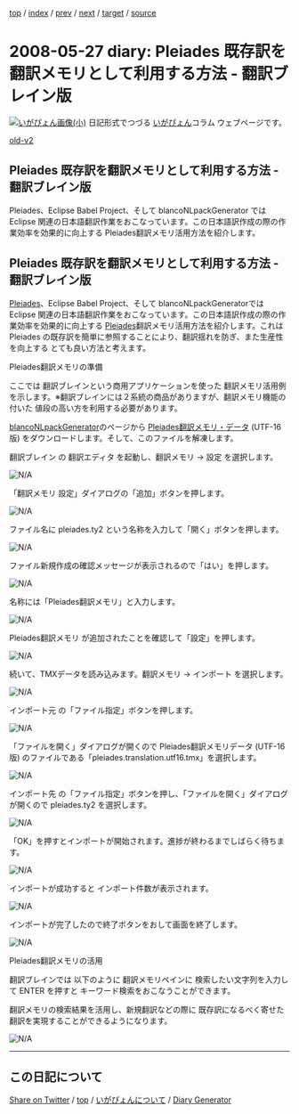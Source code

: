 [top](https://igapyon.github.io/diary/) 
 / [index](https://igapyon.github.io/diary/2008/index.html) 
 / [prev](https://igapyon.github.io/diary/2008/ig080526.html) 
 / [next](https://igapyon.github.io/diary/2008/ig080602.html) 
 / [target](https://igapyon.github.io/diary/2008/ig080527.html) 
 / [source](https://github.com/igapyon/diary/blob/gh-pages/2008/ig080527.html.src.md) 

2008-05-27 diary: Pleiades 既存訳を翻訳メモリとして利用する方法 - 翻訳ブレイン版
=====================================================================================================
[![いがぴょん画像(小)](https://igapyon.github.io/diary/images/iga200306s.jpg "いがぴょん")](https://igapyon.github.io/diary/memo/memoigapyon.html) 日記形式でつづる [いがぴょん](https://igapyon.github.io/diary/memo/memoigapyon.html)コラム ウェブページです。

[old-v2](ig080527-orig.html)

## Pleiades 既存訳を翻訳メモリとして利用する方法 - 翻訳ブレイン版

Pleiades、Eclipse Babel Project、そして blancoNLpackGenerator では Eclipse 関連の日本語翻訳作業をおこなっています。この日本語訳作成の際の作業効率を効果的に向上する Pleiades翻訳メモリ活用方法を紹介します。


## Pleiades 既存訳を翻訳メモリとして利用する方法 - 翻訳ブレイン版

[Pleiades](http://mergedoc.sourceforge.jp/pleiades.html)、Eclipse Babel Project、そして blancoNLpackGeneratorでは Eclipse 関連の日本語翻訳作業をおこなっています。この日本語訳作成の際の作業効率を効果的に向上する [Pleiades](http://mergedoc.sourceforge.jp/pleiades.html)翻訳メモリ活用方法を紹介します。これは
Pleiades の既存訳を簡単に参照することにより、翻訳揺れを防ぎ、また生産性を向上する とても良い方法と考えます。

Pleiades翻訳メモリの準備

ここでは 翻訳ブレインという商用アプリケーションを使った 翻訳メモリ活用例を示します。※翻訳ブレインには２系統の商品がありますが、翻訳メモリ機能の付いた 値段の高い方を利用する必要があります。

[blancoNLpackGenerator](http://www.igapyon.jp/blanco/blanconlpackgenerator.html)のページから [Pleiades翻訳メモリ・データ](http://www.igapyon.jp/blanco/blanconlpackgenerator.html#tmx) (UTF-16版) をダウンロードします。そして、このファイルを解凍します。

翻訳ブレイン の 翻訳エディタ を起動し、翻訳メモリ -> 設定 を選択します。

![N/A](http://www.igapyon.jp/igapyon/image/diary/2008/20080527TmSetup001.png)

「翻訳メモリ 設定」ダイアログの「追加」ボタンを押します。

![N/A](http://www.igapyon.jp/igapyon/image/diary/2008/20080527TmSetup002.png)

ファイル名に pleiades.ty2 という名称を入力して「開く」ボタンを押します。

![N/A](http://www.igapyon.jp/igapyon/image/diary/2008/20080527TmSetup003.png)

ファイル新規作成の確認メッセージが表示されるので「はい」を押します。

![N/A](http://www.igapyon.jp/igapyon/image/diary/2008/20080527TmSetup004.png)

名称には「Pleiades翻訳メモリ」と入力します。

![N/A](http://www.igapyon.jp/igapyon/image/diary/2008/20080527TmSetup005.png)

Pleiades翻訳メモリ が追加されたことを確認して「設定」を押します。

![N/A](http://www.igapyon.jp/igapyon/image/diary/2008/20080527TmSetup006.png)

続いて、TMXデータを読み込みます。翻訳メモリ -> インポート を選択します。

![N/A](http://www.igapyon.jp/igapyon/image/diary/2008/20080527TmSetup011.png)

インポート元 の「ファイル指定」ボタンを押します。

![N/A](http://www.igapyon.jp/igapyon/image/diary/2008/20080527TmSetup012.png)

「ファイルを開く」ダイアログが開くので Pleiades翻訳メモリデータ (UTF-16版) のファイルである「pleiades.translation.utf16.tmx」を選択します。

![N/A](http://www.igapyon.jp/igapyon/image/diary/2008/20080527TmSetup013.png)

インポート先 の「ファイル指定」ボタンを押し、「ファイルを開く」ダイアログが開くので pleiades.ty2 を選択します。

![N/A](http://www.igapyon.jp/igapyon/image/diary/2008/20080527TmSetup014.png)

「OK」を押すとインポートが開始されます。進捗が終わるまでしばらく待ちます。

![N/A](http://www.igapyon.jp/igapyon/image/diary/2008/20080527TmSetup015.png)

インポートが成功すると インポート件数が表示されます。

![N/A](http://www.igapyon.jp/igapyon/image/diary/2008/20080527TmSetup016.png)

インポートが完了したので終了ボタンをおして画面を終了します。

![N/A](http://www.igapyon.jp/igapyon/image/diary/2008/20080527TmSetup017.png)

Pleiades翻訳メモリの活用

翻訳ブレインでは 以下のように 翻訳メモリペインに 検索したい文字列を入力して ENTER を押すと キーワード検索をおこなうことができます。

翻訳メモリの検索結果を活用し、新規翻訳などの際に 既存訳になるべく寄せた翻訳を実現することができるようになります。

![N/A](http://www.igapyon.jp/igapyon/image/diary/2008/20080527TmUse001.png)

----------------------------------------------------------------------------------------------------

## この日記について

[Share on Twitter](https://twitter.com/intent/tweet?hashtags=igapyon%2Cdiary%2C%E3%81%84%E3%81%8C%E3%81%B4%E3%82%87%E3%82%93&text=Pleiades+%E6%97%A2%E5%AD%98%E8%A8%B3%E3%82%92%E7%BF%BB%E8%A8%B3%E3%83%A1%E3%83%A2%E3%83%AA%E3%81%A8%E3%81%97%E3%81%A6%E5%88%A9%E7%94%A8%E3%81%99%E3%82%8B%E6%96%B9%E6%B3%95+-+%E7%BF%BB%E8%A8%B3%E3%83%96%E3%83%AC%E3%82%A4%E3%83%B3%E7%89%88&url=https%3A%2F%2Figapyon.github.io%2Fdiary%2F2008%2Fig080527.html) / [top](../index.html/) / [いがぴょんについて](https://igapyon.github.io/diary/memo/memoigapyon.html) / [Diary Generator](https://github.com/igapyon/igapyonv3)

